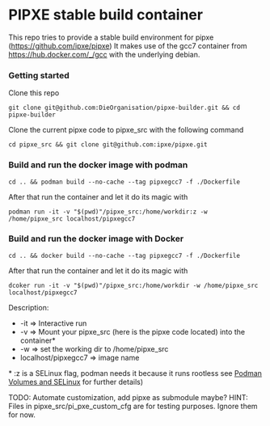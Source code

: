 # PIPXE stable build container 

This repo tries to provide a stable build environment for pipxe (https://github.com/ipxe/pipxe)
It makes use of the gcc7 container from https://hub.docker.com/_/gcc with the underlying debian. 

### Getting started

Clone this repo

`git clone git@github.com:DieOrganisation/pipxe-builder.git && cd pipxe-builder`

Clone the current pipxe code to pipxe_src with the following command

`cd pipxe_src && git clone git@github.com:ipxe/pipxe.git`


### Build and run the docker image with podman 

`cd .. && podman build --no-cache --tag pipxegcc7 -f ./Dockerfile`

After that run the container and let it do its magic with

`podman run -it -v "$(pwd)"/pipxe_src:/home/workdir:z -w /home/pipxe_src localhost/pipxegcc7`

### Build and run the docker image with Docker 

`cd .. && docker build --no-cache --tag pipxegcc7 -f ./Dockerfile`

After that run the container and let it do its magic with

`dcoker run -it -v "$(pwd)"/pipxe_src:/home/workdir -w /home/pipxe_src localhost/pipxegcc7`

Description: 
* -it => Interactive run
* -v => Mount your pipxe_src (here is the pipxe code located) into the container* 
* -w => set the working dir to /home/pipxe_src 
* localhost/pipxegcc7 => image name 

\* :z is a SELinux flag, podman needs it because it runs rootless see [Podman Volumes and SELinux](https://blog.christophersmart.com/2021/01/31/podman-volumes-and-selinux/) for further details)


TODO: Automate customization, add pipxe as submodule maybe? 
HINT: Files in pipxe_src/pi_pxe_custom_cfg are for testing purposes. Ignore them for now.
